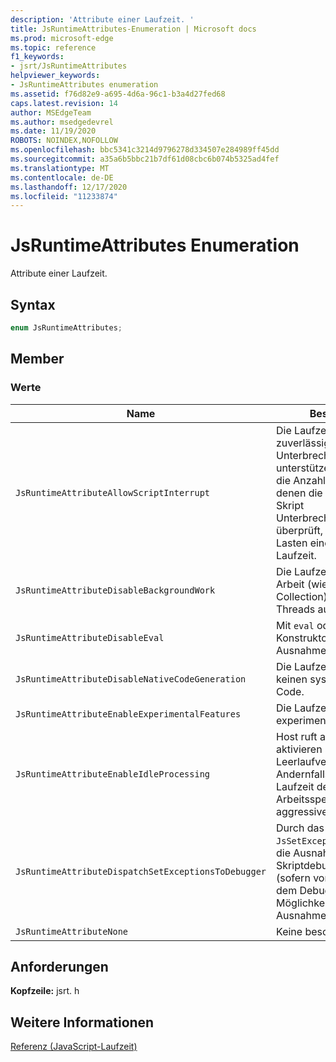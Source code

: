 ```yaml
---
description: 'Attribute einer Laufzeit. '
title: JsRuntimeAttributes-Enumeration | Microsoft docs
ms.prod: microsoft-edge
ms.topic: reference
f1_keywords:
- jsrt/JsRuntimeAttributes
helpviewer_keywords:
- JsRuntimeAttributes enumeration
ms.assetid: f76d82e9-a695-4d6a-96c1-b3a4d27fed68
caps.latest.revision: 14
author: MSEdgeTeam
ms.author: msedgedevrel
ms.date: 11/19/2020
ROBOTS: NOINDEX,NOFOLLOW
ms.openlocfilehash: bbc5341c3214d9796278d334507e284989ff45dd
ms.sourcegitcommit: a35a6b5bbc21b7df61d08cbc6b074b5325ad4fef
ms.translationtype: MT
ms.contentlocale: de-DE
ms.lasthandoff: 12/17/2020
ms.locfileid: "11233874"
---
```

# JsRuntimeAttributes Enumeration

Attribute einer Laufzeit.  
  
## Syntax  
  
```cpp  
enum JsRuntimeAttributes;  
```  
  
## Member  
  
### Werte  
  
|Name|Beschreibung|  
|----------|-----------------|  
|`JsRuntimeAttributeAllowScriptInterrupt`|Die Laufzeit sollte eine zuverlässige Skript Unterbrechung unterstützen. Dies erhöht die Anzahl der stellen, an denen die Laufzeit auf eine Skript Unterbrechungsanforderung überprüft, und zwar zu Lasten einer geringen Laufzeit.|  
|`JsRuntimeAttributeDisableBackgroundWork`|Die Laufzeit führt keine Arbeit (wie Garbage Collection) für Hintergrund-Threads aus.|  
|`JsRuntimeAttributeDisableEval`|Mit `eval` oder `function` -Konstruktor wird eine Ausnahme ausgelöst.|  
|`JsRuntimeAttributeDisableNativeCodeGeneration`|Die Laufzeit generiert keinen systemeigenen Code.|  
|`JsRuntimeAttributeEnableExperimentalFeatures`|Die Laufzeit ermöglicht alle experimentellen Funktionen.|  
|`JsRuntimeAttributeEnableIdleProcessing`|Host ruft an `JsIdle` , also aktivieren Sie die Leerlaufverarbeitung. Andernfalls verwaltet die Laufzeit den Arbeitsspeicher etwas aggressiver.|  
|`JsRuntimeAttributeDispatchSetExceptionsToDebugger`|Durch das Aufrufen `JsSetException` wird auch die Ausnahme an den Skriptdebugger gesendet (sofern vorhanden), der dem Debugger die Möglichkeit gibt, die Ausnahme zu unterbrechen.|  
|`JsRuntimeAttributeNone`|Keine besonderen Attribute.|  
  
## Anforderungen  
 **Kopfzeile:** jsrt. h  
  
## Weitere Informationen  
 [Referenz (JavaScript-Laufzeit)](../chakra-hosting/reference-javascript-runtime.md)
